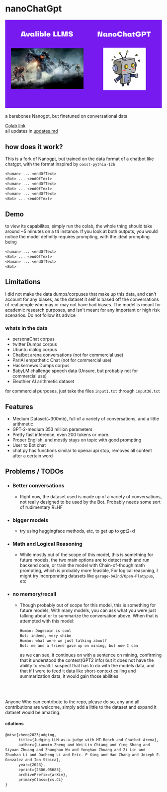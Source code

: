 # nanoChatGpt

![nanoChatGPT](https://github.com/VatsaDev/nanoChatGPT/blob/fbe107f9687464a1bea9b052009389f92a96983f/assets/template.png)

a barebones Nanogpt, but finetuned on conversational data 

[Colab link](https://colab.research.google.com/drive/1a2aW5eClKjHVQJp-qtHDz4m6ai4yh49Z?usp=sharing)   
all updates in [updates.md](updates.md)
## how does it work?

This is a fork of Nanogpt, but trained on the data format of a chatbot like chatgpt, with the format inspired by `oasst-pythia-12b` 

```
<human> ... <endOfText>
<Bot> ... <endOfText>
<human> ... <endOfText>
<Bot> ... <endOfText>
<human> ... <endOfText>
<Bot> ... <endOfText>
```

## Demo
to view its capabilites, simply run the colab, the whole thing should take around ~5 minutes on a t4 instance. If you look at both outputs, you would notice the model definitly requires prompting, with the ideal prompting being

```
<human> ... <endOfText>
<Bot> ... <endOfText>
<Human> ... <endOfText>
<Bot>
```

## Limitations 

I did not make the data dumps/corpuses that make up this data, and can't account for any biases, as the dataset it self is based off the conversations of real people who may or may not have had biases. The model is meant for academic research purposes, and isn't meant for any important or high risk scenarios. Do not follow its advice

### whats in the data
 - personaChat corpus
 - twitter Dumps corpus
 - Ubuntu dialog corpus
 - Chatbot arena conversations (not for commercial use)
 - ParlAI empathetic Chat (not for commercial use)
 - Hackernews Dumps corpus
 - BabyLM challenge speech data (Unsure, but probably not for commercial use)
 - Eleuthier AI arithmetic dataset

for commercial purposes, just take the files `input1.txt` through `input36.txt`

## Features

 * Medium Dataset(~300mb), full of a variety of conversations, and a little arithmetic 
 * GPT-2-medium 353 million parameters
 * Pretty fast inference, even 200 tokens or more.
 * Proper English, and mostly stays on topic with good prompting
 * User to Bot chat
 * chat.py has functions similar to openai api stop, removes all content after a certain word

## Problems / TODOs

* ### Better conversations
    
    * Right now, the dataset used is made up of a variety of conversations, not really designed to be used by the Bot. Probably needs some sort of rudimentary RLHF

* ### bigger models
     * try using huggingface methods, etc, to get up to gpt2-xl

* ### Math and Logical Reasoning
    
    * While mostly out of the scope of this model, this is something for future models, the two main options are to detect math and run backend code, or train the model with Chain-of-though math prompting, which is probably more feasible, For logical reasoning, I might try incorporating datasets like `garage-bAInd/Open-Platypus`, etc
    
* ### no memory/recall
    
    * Though probably out of scope for this model, this is something for future models, With many models, you can ask what you were just talking about or to summarize the conversation above. When that is attempted with this model:
        
        ```plaintext
        Human: Dogecoin is cool 
        Bot: indeed, very shibe
        Human: what were we just talking about?
        Bot: me and a friend gave up on mining, but now I can
        ```
        
        as we can see, it continues on with a sentence on mining, confirming that it understood the context(GPT2 info) but it does not have the ability to recall. I suspect that has to do with the models data, and that if I were to feed it data like short-context calling and summarization data, it would gain those abilities

      
<br /><br /><br />
Anyone Who can contribute to the repo, please do so, any and all contributions are welcome, simply add a little to the dataset and expand it dataset would be amazing.

#### citations
```
@misc{zheng2023judging,
      title={Judging LLM-as-a-judge with MT-Bench and Chatbot Arena}, 
      author={Lianmin Zheng and Wei-Lin Chiang and Ying Sheng and Siyuan Zhuang and Zhanghao Wu and Yonghao Zhuang and Zi Lin and Zhuohan Li and Dacheng Li and Eric. P Xing and Hao Zhang and Joseph E. Gonzalez and Ion Stoica},
      year={2023},
      eprint={2306.05685},
      archivePrefix={arXiv},
      primaryClass={cs.CL}
}
```
